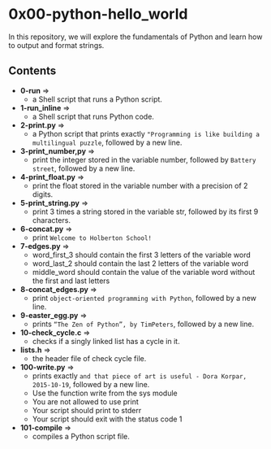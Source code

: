 # 0x00-python-hello_world
In this repository, we will explore the fundamentals of Python and learn how to output and format strings.

## Contents
- **0-run** =>
    -  a Shell script that runs a Python script.
- **1-run_inline** => 
    - a Shell script that runs Python code.
- **2-print.py** =>
    -  a Python script that prints exactly `"Programming is like building a multilingual puzzle`, followed by a new line.
- **3-print_number,py** =>
    - print the integer stored in the variable number, followed by `Battery street`, followed by a new line.
- **4-print_float.py** => 
    - print the float stored in the variable number with a precision of 2 digits.
- **5-print_string.py** => 
    - print 3 times a string stored in the variable str, followed by its first 9 characters.
- **6-concat.py** => 
    - print `Welcome to Holberton School!`
- **7-edges.py** =>     
    - word_first_3 should contain the first 3 letters of the variable word
    - word_last_2 should contain the last 2 letters of the variable word
    - middle_word should contain the value of the variable word without the first and last letters
- **8-concat_edges.py** =>  
    - print `object-oriented programming with Python`, followed by a new line.
- **9-easter_egg.py** => 
    - prints `“The Zen of Python”, by TimPeters`, followed by a new line.
- **10-check_cycle.c** =>
    -  checks if a singly linked list has a cycle in it.
- **lists.h** =>
    - the header file of check cycle file.
- **100-write.py** => 
    - prints exactly `and that piece of art is useful - Dora Korpar, 2015-10-19`, followed by a new line.
    - Use the function write from the sys module
    - You are not allowed to use print
    - Your script should print to stderr
    - Your script should exit with the status code 1
- **101-compile** => 
    - compiles a Python script file.